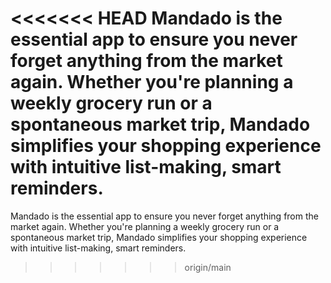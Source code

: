 <<<<<<< HEAD
Mandado is the essential app to ensure you never forget anything from the market again. Whether you're planning a weekly grocery run or a spontaneous market trip, Mandado simplifies your shopping experience with intuitive list-making, smart reminders.
=======

Mandado is the essential app to ensure you never forget anything from the market again. Whether you're planning a weekly grocery run or a spontaneous market trip,  Mandado simplifies your shopping experience with intuitive list-making, smart reminders.
>>>>>>> origin/main
